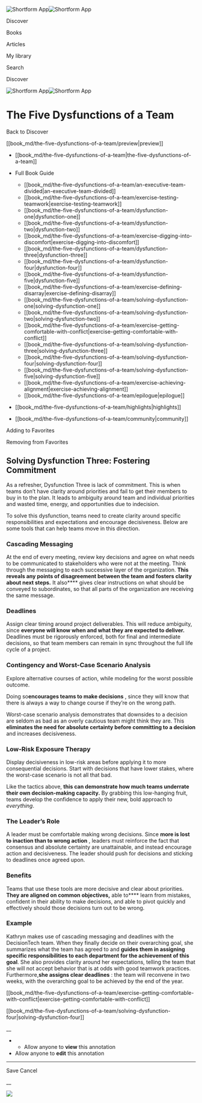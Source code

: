 ![Shortform App](/img/logo.36a2399e.svg)![Shortform App](/img/logo-dark.70c1b072.svg)

Discover

Books

Articles

My library

Search

Discover

![Shortform App](/img/logo.36a2399e.svg)![Shortform App](/img/logo-dark.70c1b072.svg)

# The Five Dysfunctions of a Team

Back to Discover

[[book_md/the-five-dysfunctions-of-a-team/preview|preview]]

  * [[book_md/the-five-dysfunctions-of-a-team|the-five-dysfunctions-of-a-team]]
  * Full Book Guide

    * [[book_md/the-five-dysfunctions-of-a-team/an-executive-team-divided|an-executive-team-divided]]
    * [[book_md/the-five-dysfunctions-of-a-team/exercise-testing-teamwork|exercise-testing-teamwork]]
    * [[book_md/the-five-dysfunctions-of-a-team/dysfunction-one|dysfunction-one]]
    * [[book_md/the-five-dysfunctions-of-a-team/dysfunction-two|dysfunction-two]]
    * [[book_md/the-five-dysfunctions-of-a-team/exercise-digging-into-discomfort|exercise-digging-into-discomfort]]
    * [[book_md/the-five-dysfunctions-of-a-team/dysfunction-three|dysfunction-three]]
    * [[book_md/the-five-dysfunctions-of-a-team/dysfunction-four|dysfunction-four]]
    * [[book_md/the-five-dysfunctions-of-a-team/dysfunction-five|dysfunction-five]]
    * [[book_md/the-five-dysfunctions-of-a-team/exercise-defining-disarray|exercise-defining-disarray]]
    * [[book_md/the-five-dysfunctions-of-a-team/solving-dysfunction-one|solving-dysfunction-one]]
    * [[book_md/the-five-dysfunctions-of-a-team/solving-dysfunction-two|solving-dysfunction-two]]
    * [[book_md/the-five-dysfunctions-of-a-team/exercise-getting-comfortable-with-conflict|exercise-getting-comfortable-with-conflict]]
    * [[book_md/the-five-dysfunctions-of-a-team/solving-dysfunction-three|solving-dysfunction-three]]
    * [[book_md/the-five-dysfunctions-of-a-team/solving-dysfunction-four|solving-dysfunction-four]]
    * [[book_md/the-five-dysfunctions-of-a-team/solving-dysfunction-five|solving-dysfunction-five]]
    * [[book_md/the-five-dysfunctions-of-a-team/exercise-achieving-alignment|exercise-achieving-alignment]]
    * [[book_md/the-five-dysfunctions-of-a-team/epilogue|epilogue]]
  * [[book_md/the-five-dysfunctions-of-a-team/highlights|highlights]]
  * [[book_md/the-five-dysfunctions-of-a-team/community|community]]



Adding to Favorites 

Removing from Favorites 

## Solving Dysfunction Three: Fostering Commitment

As a refresher, Dysfunction Three is lack of commitment. This is when teams don’t have clarity around priorities and fail to get their members to buy in to the plan. It leads to ambiguity around team and individual priorities and wasted time, energy, and opportunities due to indecision.

To solve this dysfunction, teams need to create clarity around specific responsibilities and expectations and encourage decisiveness. Below are some tools that can help teams move in this direction.

### Cascading Messaging

At the end of every meeting, review key decisions and agree on what needs to be communicated to stakeholders who were not at the meeting. Think through the messaging to each successive layer of the organization. **This reveals any points of disagreement between the team and fosters clarity about next steps.** It also**** gives clear instructions on what should be conveyed to subordinates, so that all parts of the organization are receiving the same message.

### Deadlines

Assign clear timing around project deliverables. This will reduce ambiguity, since **everyone will know when and what they are expected to deliver.** Deadlines must be rigorously enforced, both for final and intermediate decisions, so that team members can remain in sync throughout the full life cycle of a project.

### Contingency and Worst-Case Scenario Analysis

Explore alternative courses of action, while modeling for the worst possible outcome.

Doing so**encourages teams to make decisions** , since they will know that there is always a way to change course if they’re on the wrong path.

Worst-case scenario analysis demonstrates that downsides to a decision are seldom as bad as an overly cautious team might think they are. This **eliminates the need for absolute certainty before committing to a decision** and increases decisiveness.

### Low-Risk Exposure Therapy

Display decisiveness in low-risk areas before applying it to more consequential decisions. Start with decisions that have lower stakes, where the worst-case scenario is not all that bad.

Like the tactics above, **this can demonstrate how much teams underrate their own decision-making capacity.** By grabbing this low-hanging fruit, teams develop the confidence to apply their new, bold approach to _everything_.

### The Leader’s Role

A leader must be comfortable making wrong decisions. Since **more is lost to inaction than to wrong action** , leaders must reinforce the fact that consensus and absolute certainty are unattainable, and instead encourage action and decisiveness. The leader should push for decisions and sticking to deadlines once agreed upon.

### Benefits

Teams that use these tools are more decisive and clear about priorities. **They are aligned on common objectives,** able to**** learn from mistakes, confident in their ability to make decisions, and able to pivot quickly and effectively should those decisions turn out to be wrong.

### Example

Kathryn makes use of cascading messaging and deadlines with the DecisionTech team. When they finally decide on their overarching goal, she summarizes what the team has agreed to and **guides them in assigning specific responsibilities to each department for the achievement of this goal**. She also provides clarity around her expectations, telling the team that she will not accept behavior that is at odds with good teamwork practices. Furthermore,**she assigns clear deadlines** : the team will reconvene in two weeks, with the overarching goal to be achieved by the end of the year.

[[book_md/the-five-dysfunctions-of-a-team/exercise-getting-comfortable-with-conflict|exercise-getting-comfortable-with-conflict]]

[[book_md/the-five-dysfunctions-of-a-team/solving-dysfunction-four|solving-dysfunction-four]]

__

  *   * Allow anyone to **view** this annotation
  * Allow anyone to **edit** this annotation



* * *

Save Cancel

__




![](https://bat.bing.com/action/0?ti=56018282&Ver=2&mid=719698e4-ea06-4c25-ab45-9b7545cb2c00&sid=1711133063fa11eebdec89a8b8ae3bbc&vid=171147a063fa11eea7440fcfeb230d96&vids=0&msclkid=N&pi=0&lg=en-US&sw=800&sh=600&sc=24&nwd=1&tl=Shortform%20%7C%20The%20Five%20Dysfunctions%20of%20a%20Team&p=https%3A%2F%2Fwww.shortform.com%2Fapp%2Fbook%2Fthe-five-dysfunctions-of-a-team%2Fsolving-dysfunction-three&r=&lt=394&evt=pageLoad&sv=1&rn=180054)

